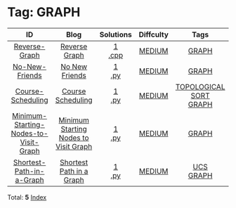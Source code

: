 
# Tag: GRAPH
| ID | Blog | Solutions | Diffculty | Tags |
|:----:|:----:|:-------:|:----:|:----:|
| [Reverse-Graph](https://binarysearch.com/problems/Reverse-Graph) | [Reverse Graph](https://helloacm.com/algorithms-to-reverse-a-graph-adjacency-list/) | [1](https://github.com/DoctorLai/ACM/tree/master/binarysearch/Reverse-Graph)<br/>[.cpp](https://github.com/DoctorLai/ACM/blob/master/binarysearch/.cpp.md)<BR/> | [MEDIUM](https://github.com/DoctorLai/ACM/blob/master/binarysearch/MEDIUM.md) | [GRAPH](https://github.com/DoctorLai/ACM/blob/master/binarysearch/GRAPH.md)<BR/> |
| [No-New-Friends](https://binarysearch.com/problems/No-New-Friends) | [No New Friends](https://helloacm.com/teaching-kids-programming-three-graph-algorithms-does-every-vertex-have-at-least-one-edge-in-graph/) | [1](https://github.com/DoctorLai/ACM/tree/master/binarysearch/No-New-Friends)<br/>[.py](https://github.com/DoctorLai/ACM/blob/master/binarysearch/.py.md)<BR/> | [MEDIUM](https://github.com/DoctorLai/ACM/blob/master/binarysearch/MEDIUM.md) | [GRAPH](https://github.com/DoctorLai/ACM/blob/master/binarysearch/GRAPH.md)<BR/> |
| [Course-Scheduling](https://binarysearch.com/problems/Course-Scheduling) | [Course Scheduling](https://helloacm.com/teaching-kids-programming-topological-sort-algorithm-on-directed-graphs-course-schedule-bfs/) | [1](https://github.com/DoctorLai/ACM/tree/master/binarysearch/Course-Scheduling)<br/>[.py](https://github.com/DoctorLai/ACM/blob/master/binarysearch/.py.md)<BR/> | [MEDIUM](https://github.com/DoctorLai/ACM/blob/master/binarysearch/MEDIUM.md) | [TOPOLOGICAL SORT](https://github.com/DoctorLai/ACM/blob/master/binarysearch/TOPOLOGICAL%20SORT.md)<BR/>[GRAPH](https://github.com/DoctorLai/ACM/blob/master/binarysearch/GRAPH.md)<BR/> |
| [Minimum-Starting-Nodes-to-Visit-Graph](https://binarysearch.com/problems/Minimum-Starting-Nodes-to-Visit-Graph) | [Minimum Starting Nodes to Visit Graph](https://helloacm.com/teaching-kids-programming-minimum-starting-nodes-to-visit-graph-topological-sort-indegree/) | [1](https://github.com/DoctorLai/ACM/tree/master/binarysearch/Minimum-Starting-Nodes-to-Visit-Graph)<br/>[.py](https://github.com/DoctorLai/ACM/blob/master/binarysearch/.py.md)<BR/> | [MEDIUM](https://github.com/DoctorLai/ACM/blob/master/binarysearch/MEDIUM.md) | [GRAPH](https://github.com/DoctorLai/ACM/blob/master/binarysearch/GRAPH.md)<BR/> |
| [Shortest-Path-in-a-Graph](https://binarysearch.com/problems/Shortest-Path-in-a-Graph) | [Shortest Path in a Graph](https://helloacm.com/teaching-kids-programming-uniform-cost-search-algorithm-to-solve-shortest-path-in-a-graph/) | [1](https://github.com/DoctorLai/ACM/tree/master/binarysearch/Shortest-Path-in-a-Graph)<br/>[.py](https://github.com/DoctorLai/ACM/blob/master/binarysearch/.py.md)<BR/> | [MEDIUM](https://github.com/DoctorLai/ACM/blob/master/binarysearch/MEDIUM.md) | [UCS](https://github.com/DoctorLai/ACM/blob/master/binarysearch/UCS.md)<BR/>[GRAPH](https://github.com/DoctorLai/ACM/blob/master/binarysearch/GRAPH.md)<BR/> |

Total: **5**
[Index](https://github.com/DoctorLai/ACM/blob/master/binarysearch/README.md)